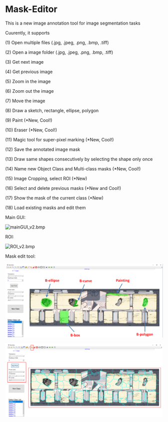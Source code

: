 # Mask-Editor
This is a new image annotation tool for image segmentation tasks

Cuurently, it supports

(1) Open multiple files (.jpg, .jpeg, .png, .bmp, .tiff)

(2) Open a image folder (.jpg, .jpeg, .png, .bmp, .tiff)

(3) Get next image 

(4) Get previous image 

(5) Zoom in the image

(6) Zoom out the image

(7) Move the image

(8) Draw a sketch, rectangle, ellipse, polygon

(9) Paint (*New, Cool!)

(10) Eraser (*New, Cool!)

(11) Magic tool for super-pixel marking (*New, Cool!)

(12) Save the annotated image mask

(13) Draw same shapes consecutively by selecting the shape only once 

(14) Name new Object Class and Multi-class masks (*New, Cool!)

(15) Image Cropping, select ROI (*New)

(16) Select and delete previous masks (*New and Cool!)

(17) Show the mask of the current class (*New)

(18) Load existing masks and edit them

Main GUI:

![mainGUI_v2.bmp](mainGUI_v2.bmp)

ROI:

![ROI_v2.bmp](ROI_v2.bmp)

Mask edit tool:

![drawing_comment_v2.bmp](drawing_comment_v2.bmp)


![super-pixel-annotation-v2.bmp](super-pixel-annotation-v2.bmp)

